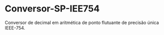 # Conversor-SP-IEE754
Conversor de decimal  em aritmética de ponto flutuante de precisão única IEEE-754.
